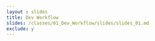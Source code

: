 ```yaml
---
layout : slides
title: Dev Workflow
slides: /classes/01_Dev_Workflow/slides/slides_01.md
exclude: y
---
```

